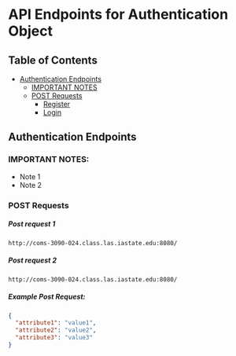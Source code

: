 # API Endpoints for Authentication Object

## Table of Contents

- [Authentication Endpoints](#authentication-endpoints)
  - [IMPORTANT NOTES](#important-notes)
  - [POST Requests](#post-requests)
    - [Register](#register)
    - [Login](#login)

## Authentication Endpoints

### IMPORTANT NOTES:

- Note 1
- Note 2

### POST Requests

##### Post request 1

```
http://coms-3090-024.class.las.iastate.edu:8080/
```

##### Post request 2

```
http://coms-3090-024.class.las.iastate.edu:8080/
```

##### Example Post Request:

```json
{
  "attribute1": "value1",
  "attribute2": "value2",
  "attribute3": "value3"
}
```
